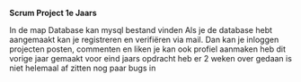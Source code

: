 ****Scrum Project 1e Jaars****

In de map Database kan mysql bestand vinden
Als je de database hebt aangemaakt kan je registreren en verifiëren via mail.
Dan kan je inloggen projecten posten, commenten en liken je kan ook profiel aanmaken 
heb dit vorige jaar gemaakt voor eind jaars opdracht heb er 2 weken over gedaan is niet helemaal af zitten nog paar bugs in 
